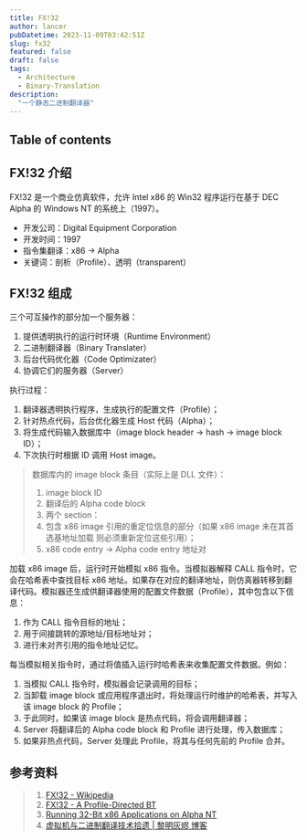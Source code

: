 ```yaml
---
title: FX!32
author: lancer
pubDatetime: 2023-11-09T03:42:51Z
slug: fx32
featured: false
draft: false
tags:
  - Architecture
  - Binary-Translation
description:
  "一个静态二进制翻译器"
---
```


## Table of contents


## FX!32 介绍

FX!32 是一个商业仿真软件，允许 Intel x86 的 Win32 程序运行在基于 DEC Alpha 的 Windows NT 的系统上（1997）。

- 开发公司：Digital Equipment Corporation
- 开发时间：1997
- 指令集翻译：x86 -> Alpha
- 关键词：剖析（Profile）、透明（transparent）



## FX!32 组成

三个可互操作的部分加一个服务器：

1. 提供透明执行的运行时环境（Runtime Environment）
2. 二进制翻译器（Binary Translater）
3. 后台代码优化器（Code Optimizater）
4. 协调它们的服务器（Server）



执行过程：

1. 翻译器透明执行程序，生成执行的配置文件（Profile）；
2. 针对热点代码，后台优化器生成 Host 代码（Alpha）；
3. 将生成代码输入数据库中（image block header -> hash -> image block ID）；
4. 下次执行时根据 ID 调用 Host image。

>数据库内的 image block 条目（实际上是 DLL 文件）：
>
>1. image block ID
>2. 翻译后的 Alpha code block
>3. 两个 section：
>   1. 包含 x86 image 引用的重定位信息的部分（如果 x86 image 未在其首选基地址加载
>      则必须重新定位这些引用）；
>   2. x86 code entry -> Alpha code entry 地址对



加载 x86 image 后，运行时开始模拟 x86 指令。当模拟器解释 CALL 指令时，它会在哈希表中查找目标 x86 地址。如果存在对应的翻译地址，则仿真器转移到翻译代码。模拟器还生成供翻译器使用的配置文件数据（Profile），其中包含以下信息：

1. 作为 CALL 指令目标的地址；
2. 用于间接跳转的源地址/目标地址对；
3. 进行未对齐引用的指令地址记忆。



每当模拟相关指令时，通过将值插入运行时哈希表来收集配置文件数据。例如：

1. 当模拟 CALL 指令时，模拟器会记录调用的目标；
2. 当卸载 image block 或应用程序退出时，将处理运行时维护的哈希表，并写入该 image block 的 Profile；
3. 于此同时，如果该 image block 是热点代码，将会调用翻译器；
4. Server 将翻译后的 Alpha code block  和 Profile 进行处理，传入数据库；
5. 如果非热点代码，Server 处理此 Profile，将其与任何先前的 Profile 合并。

## 参考资料

> 1. [FX!32 - Wikipedia](https://en.wikipedia.org/wiki/FX!32)
> 2. [FX!32 - A Profile-Directed BT](https://web.stanford.FX!/class/cs343/resources/fx32.pdf)
> 3. [Running 32-Bit x86 Applications on Alpha NT](https://www.usenix.org/legacy/publications/library/proceedings/usenix-nt97/full_papers/chernoff/chernoff.pdf)
> 4. [虚拟机与二进制翻译技术拾遗 | 黎明灰烬 博客](https://zhenhuaw.me/blog/2019/revisiting-vitrual-machine-and-dynamic-compiling.html)